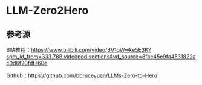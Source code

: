 # LLM-Zero2Hero

## 参考源
B站教程：https://www.bilibili.com/video/BV1qWwke5E3K?spm_id_from=333.788.videopod.sections&vd_source=8fae45e9fa4531822ac0d6f20fdf760e

Github：https://github.com/bbruceyuan/LLMs-Zero-to-Hero
